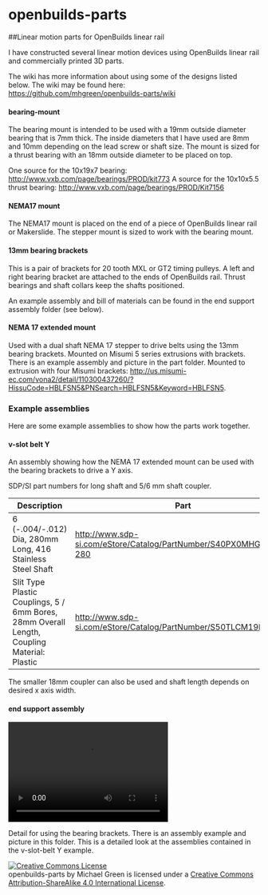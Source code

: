 openbuilds-parts
================

##Linear motion parts for OpenBuilds linear rail

I have constructed several linear motion devices using OpenBuilds linear rail and commercially printed 3D parts.

The wiki has more information about using some of the designs listed below. The wiki may be found here: https://github.com/mhgreen/openbuilds-parts/wiki

#### bearing-mount

The bearing mount is intended to be used with a 19mm outside diameter bearing that is 7mm thick. The inside diameters that I have used are 8mm and 10mm depending on the lead screw or shaft size. The mount is sized for a thrust bearing with an 18mm outside diameter to be placed on top.

One source for the 10x19x7 bearing: http://www.vxb.com/page/bearings/PROD/kit773
A source for the 10x10x5.5 thrust bearing: http://www.vxb.com/page/bearings/PROD/Kit7156

#### NEMA17 mount

The NEMA17 mount is placed on the end of a piece of OpenBuilds linear rail or Makerslide. The stepper mount is sized to work with the bearing mount.

#### 13mm bearing brackets

This is a pair of brackets for 20 tooth MXL or GT2 timing pulleys. A left and right bearing bracket are attached to the ends of OpenBuilds rail. Thrust bearings and shaft collars keep the shafts positioned.

An example assembly and bill of materials can be found in the end support assembly folder (see below).

#### NEMA 17 extended mount

Used with a dual shaft NEMA 17 stepper to drive belts using the 13mm bearing brackets. Mounted on Misumi 5 series extrusions with brackets. There is an example assembly and picture in the part folder. Mounted to extrusion with four Misumi brackets: http://us.misumi-ec.com/vona2/detail/110300437260/?HissuCode=HBLFSN5&PNSearch=HBLFSN5&Keyword=HBLFSN5.

### Example assemblies

Here are some example assemblies to show how the parts work together.

#### v-slot belt Y

An assembly showing how the NEMA 17 extended mount can be used with the bearing brackets to drive a Y axis.

SDP/SI part numbers for long shaft and 5/6 mm shaft coupler.

Description | Part
----------------------------------------------------------------------------------------- | ------------------------------
6 (-.004/-.012) Dia, 280mm Long, 416 Stainless Steel Shaft | http://www.sdp-si.com/eStore/Catalog/PartNumber/S40PX0MHG6M-280
Slit Type Plastic Couplings, 5 / 6mm Bores, 28mm Overall Length, Coupling Material: Plastic | http://www.sdp-si.com/eStore/Catalog/PartNumber/S50TLCM19H05H06

The smaller 18mm coupler can also be used and shaft length depends on desired x axis width.

#### end support assembly

<video src="end-support-assembly.mp4" width="320" height="200" controls preload></video>

Detail for using the bearing brackets. There is an assembly example and picture in this folder. This is a detailed look at the assemblies contained in the v-slot-belt Y example.

<a rel="license" href="http://creativecommons.org/licenses/by-sa/4.0/"><img alt="Creative Commons License" style="border-width:0" src="https://i.creativecommons.org/l/by-sa/4.0/88x31.png" /></a><br /><span xmlns:dct="http://purl.org/dc/terms/" property="dct:title">openbuilds-parts</span> by <span xmlns:cc="http://creativecommons.org/ns#" property="cc:attributionName">Michael Green</span> is licensed under a <a rel="license" href="http://creativecommons.org/licenses/by-sa/4.0/">Creative Commons Attribution-ShareAlike 4.0 International License</a>.
